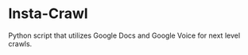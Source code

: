 Insta-Crawl
===========

Python script that utilizes Google Docs and Google Voice for next level crawls.